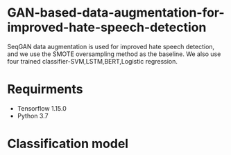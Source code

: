 # GAN-based-data-augmentation-for-improved-hate-speech-detection
SeqGAN data augmentation is used for improved hate speech detection, and we use the SMOTE oversampling method as the baseline. We also use four trained classifier-SVM,LSTM,BERT,Logistic regression.
# Requirments
* Tensorflow 1.15.0
* Python 3.7
# Classification model
